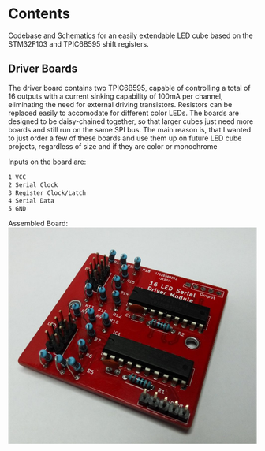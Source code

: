 # Contents
Codebase and Schematics for an easily extendable LED cube based on the STM32F103 and TPIC6B595 shift registers.

## Driver Boards
The driver board contains two TPIC6B595, capable of controlling a total of 16 outputs with a current sinking capability of 100mA per channel, eliminating the need for external driving transistors. Resistors can be replaced easily to accomodate for different color LEDs. The boards are designed to be daisy-chained together, so that larger cubes just need more boards and still run on the same SPI bus. The main reason is, that I wanted to just order a few of these boards and use them up on future
LED cube projects, regardless of size and if they are color or monochrome

Inputs on the board are:

    1 VCC
    2 Serial Clock
    3 Register Clock/Latch
    4 Serial Data
    5 GND

Assembled Board:
![Assembled Driver Board](/img/board_asem.jpg)
